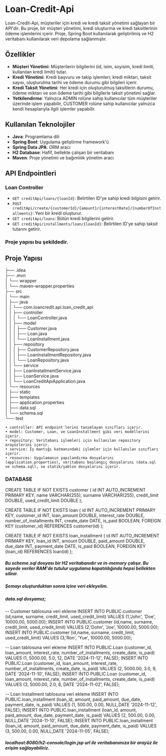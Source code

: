 # Loan-Credit-Api

Loan-Credit-Api, müşteriler için kredi ve kredi taksit yönetimi sağlayan bir API'dir. Bu proje, bir müşteri yönetimi, kredi oluşturma ve kredi taksitlerinin ödeme işlemlerini içerir. Proje, Spring Boot kullanılarak geliştirilmiş ve H2 veritabanı kullanılarak veri depolama sağlanmıştır.

## Özellikler

- **Müşteri Yönetimi**: Müşterilerin bilgilerini (id, isim, soyisim, kredi limiti, kullanılan kredi limiti) tutar.
- **Kredi Yönetimi**: Kredi başvuru ve takip işlemleri; kredi miktarı, taksit sayısı, oluşturulma tarihi ve ödeme durumu gibi bilgileri içerir.
- **Kredi Taksit Yönetimi**: Her kredi için oluşturulmuş taksitlerin durumu, ödeme miktarı ve son ödeme tarihi gibi bilgilerle taksit yönetimi sağlar.
- **Yetkilendirme**: Yalnızca ADMIN rolüne sahip kullanıcılar tüm müşteriler üzerinde işlem yapabilir, CUSTOMER rolüne sahip kullanıcılar yalnızca kendi hesaplarıyla ilgili işlemler yapabilir.

## Kullanılan Teknolojiler

- **Java**: Programlama dili
- **Spring Boot**: Uygulama geliştirme framework'ü
- **Spring Data JPA**: ORM aracı
- **H2 Database**: Hafif, bellekte çalışan bir veritabanı
- **Maven**: Proje yönetimi ve bağımlılık yönetim aracı

## API Endpointleri

###  Loan Controller

- `GET creditApi/loans/{loanId}`: Belirtilen ID'ye sahip kredi bilgisini getirir.
- `POST creditApi/create/{customerId}/{amount}/{interestRate}/{numberOfInstallments}`: Yeni bir kredi oluşturur.
- `GET creditApi/loans`: Bütün kredi bilgilerini getirir.
- `GET creditApi/installments/loan/{loanId}`: Belirtilen ID'ye sahip taksit tutarını getirir.

### Proje yapısı bu şekildedir.

## Proje Yapısı
 
├── .idea  
├── .mvn  
│   └── wrapper  
│       └── maven-wrapper.properties  
├── src  
│   └── main  
│       ├── java  
│       │   └── com.loancredit.api.loan_credit_api  
│       │       ├── controller  
│       │       │   └── LoanController.java  
│       │       ├── model  
│       │       │   ├── Customer.java  
│       │       │   ├── Loan.java  
│       │       │   └── LoanInstallment.java  
│       │       ├── repository  
│       │       │   ├── CustomerRepository.java  
│       │       │   ├── LoanInstallmentRepository.java  
│       │       │   └── LoanRepository.java  
│       │       └── service  
│       │           ├── LoanInstallmentService.java  
│       │           ├── LoanService.java  
│       │           └── LoanCreditApiApplication.java  
│       └── resources  
│           ├── static  
│           ├── templates  
│           ├── application.properties  
│           ├── data.sql  
│           └── schema.sql  
└── test  

    • controller: API endpoint'lerini tanımlayan sınıfları içerir.
    • model: Customer, Loan, ve LoanInstallment gibi veri modellerini içerir.
    • repository: Veritabanı işlemleri için kullanılan repository arayüzlerini içerir.
    • service: İş mantığı katmanındaki işlemler için kullanılan sınıfları içerir.
    • resources: Uygulamanın yapılandırma dosyalarını (application.properties), veritabanı başlangıç dosyalarını (data.sql ve schema.sql), ve statik/şablon dosyalarını içerir. 

### DATABASE 

CREATE TABLE IF NOT EXISTS customer (
id INT AUTO_INCREMENT PRIMARY KEY,
name VARCHAR(255),
surname VARCHAR(255),
credit_limit DOUBLE,
used_credit_limit DOUBLE
);

CREATE TABLE IF NOT EXISTS loan (
id INT AUTO_INCREMENT PRIMARY KEY,
customer_id INT,
loan_amount DOUBLE,
interest_rate DOUBLE,
number_of_installments INT,
create_date DATE,
is_paid BOOLEAN,
FOREIGN KEY (customer_id) REFERENCES customer(id)
);

CREATE TABLE IF NOT EXISTS loan_installment (
id INT AUTO_INCREMENT PRIMARY KEY,
loan_id INT,
amount DOUBLE,
paid_amount DOUBLE,
due_date INT,
payment_date DATE,
is_paid BOOLEAN,
FOREIGN KEY (loan_id) REFERENCES loan(id)
);

##### Bu scheme.sql dosyası bir H2 veritabanıdır ve in-memory çalışır. Bu sayede veriler RAM'de tutulur uygulama kapatıldığında hepsi bellekten silinir.

##### Şemayı oluşturduktan sonra içine veri ekleyelim.

##### data.sql dosyamız;

-- Customer tablosuna veri ekleme
INSERT INTO PUBLIC.customer (id,name, surname, credit_limit, used_credit_limit)
VALUES (1,'John', 'Doe', 10000.00, 5000.00);
INSERT INTO PUBLIC.customer (id,name, surname, credit_limit, used_credit_limit)
VALUES (2,'Dohn', 'Joe', 10000.00, 5000.00);
INSERT INTO PUBLIC.customer (id,name, surname, credit_limit, used_credit_limit)
VALUES (3,'Ron', 'Yue', 10000.00, 5000.00);

-- Loan tablosuna veri ekleme
INSERT INTO PUBLIC.Loan (customer_id, loan_amount, interest_rate, number_of_installments, create_date, is_paid)
VALUES (1, 5000.00, 5.0, 12,  DATE '2024-11-12', FALSE);
INSERT INTO PUBLIC.Loan (customer_id, loan_amount, interest_rate, number_of_installments, create_date, is_paid)
VALUES (2, 5000.00, 3.0, 9,  DATE '2024-11-10', FALSE);
INSERT INTO PUBLIC.Loan (customer_id, loan_amount, interest_rate, number_of_installments, create_date, is_paid)
VALUES (3, 5000.00, 2.0, 6,  DATE '2024-11-02', FALSE);

-- Loan Installment tablosuna veri ekleme
INSERT INTO PUBLIC.loan_installment (loan_id, amount, paid_amount, due_date, payment_date, is_paid)
VALUES (1, 500.00, 0.00, NULL,DATE '2024-11-12', FALSE);
INSERT INTO PUBLIC.loan_installment (loan_id, amount, paid_amount, due_date, payment_date, is_paid)
VALUES (2, 500.00, 0.00, NULL,DATE '2024-11-10', FALSE);
INSERT INTO PUBLIC.loan_installment (loan_id, amount, paid_amount, due_date, payment_date, is_paid)
VALUES (3, 500.00, 0.00, NULL,DATE '2024-11-05', FALSE);

##### localhost:8080/h2-console/login.jsp url ile veritabanımıza bir arayüz ile erişim sağlayabiliriz.



